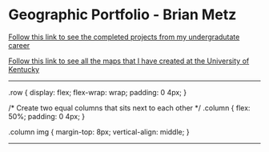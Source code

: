 # Geographic Portfolio - Brian Metz



[Follow this link to see the completed projects from my undergradutate career](Projects.md)


[Follow this link to see all the maps that I have created at the University of Kentucky](Map_Library.md) 

<hr>

.row {
  display: flex;
  flex-wrap: wrap;
  padding: 0 4px;
}

/* Create two equal columns that sits next to each other */
.column {
  flex: 50%;
  padding: 0 4px;
}

.column img {
  margin-top: 8px;
  vertical-align: middle;
}

<hr>


